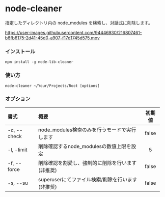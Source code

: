 # node-cleaner

指定したディレクトリ内の node_modules を検索し、対話式に削除します。

https://user-images.githubusercontent.com/94446930/216807461-b6fb6175-2d41-45d0-a907-f17d1745d575.mov

### インストール
```
npm install -g node-lib-cleaner
```

### 使い方
```
node-cleaner ~/Your/Projects/Root [options]
```

### オプション
| 書式 | 概要 | 初期値 |
| :--- | :--- | :---: |
| -c, --check | node_modules検索のみを行うモードで実行します | false |
| -l, -limit | 削除確認するnode_modulesの数値上限を設定 | 5 |
| -f, --force | 削除確認を割愛し、強制的に削除を行います (非推奨) | false |
| -s, --su | superuserにてファイル検索/削除を行います (非推奨) | false |
